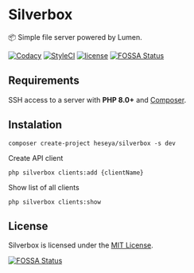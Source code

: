 # Silverbox
📦 Simple file server powered by Lumen.

[![Codacy](https://img.shields.io/codacy/grade/f5c11a249e7940c8bc3fa5b0aa64774a?style=flat-square)](https://app.codacy.com/gh/heseya/silverbox/dashboard)
[![StyleCI](https://github.styleci.io/repos/202558567/shield?branch=master)](https://github.styleci.io/repos/202558567)
[![license](https://img.shields.io/github/license/bvlinsky/cdn?color=blue&style=flat-square)](https://github.com/heseya/silverbox/blob/master/LICENSE)
[![FOSSA Status](https://app.fossa.com/api/projects/git%2Bgithub.com%2Fheseya%2Fsilverbox.svg?type=shield)](https://app.fossa.com/projects/git%2Bgithub.com%2Fheseya%2Fsilverbox?ref=badge_shield)

## Requirements
SSH access to a server with **PHP 8.0+** and [Composer](https://getcomposer.org/).

## Instalation
```
composer create-project heseya/silverbox -s dev
```

Create API client
```
php silverbox clients:add {clientName}
```

Show list of all clients
```
php silverbox clients:show
```

## License
Silverbox is licensed under the [MIT License](https://github.com/heseya/silverbox/blob/master/LICENSE).

[![FOSSA Status](https://app.fossa.com/api/projects/git%2Bgithub.com%2Fheseya%2Fsilverbox.svg?type=large)](https://app.fossa.com/projects/git%2Bgithub.com%2Fheseya%2Fsilverbox?ref=badge_large)
